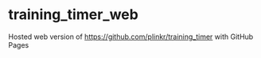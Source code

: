# training_timer_web
Hosted web version of https://github.com/plinkr/training_timer with GitHub Pages
